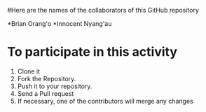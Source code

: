 #Here are the names of the collaborators of this GitHub repository

*Brian Orang'o
*Innocent Nyang'au

# To participate in this activity
1. Clone it
2. Fork the Repository.
3. Push it to your repository.
4. Send a Pull request
5. If necessary, one of the contributors will merge any changes
